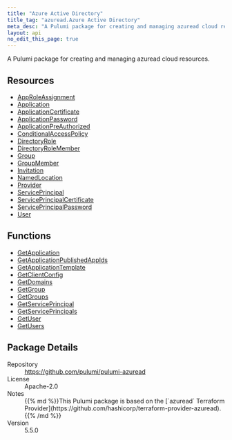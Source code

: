 ```yaml
---
title: "Azure Active Directory"
title_tag: "azuread.Azure Active Directory"
meta_desc: "A Pulumi package for creating and managing azuread cloud resources."
layout: api
no_edit_this_page: true
---
```


<!-- WARNING: this file was generated by Pulumi Docs Generator. -->
<!-- Do not edit by hand unless you're certain you know what you are doing! -->

A Pulumi package for creating and managing azuread cloud resources.

<h2 id="resources">Resources</h2>
<ul class="api">
    <li><a href="approleassignment" title="AppRoleAssignment"><span class="api-symbol api-symbol--resource"></span>AppRoleAssignment</a></li>
    <li><a href="application" title="Application"><span class="api-symbol api-symbol--resource"></span>Application</a></li>
    <li><a href="applicationcertificate" title="ApplicationCertificate"><span class="api-symbol api-symbol--resource"></span>ApplicationCertificate</a></li>
    <li><a href="applicationpassword" title="ApplicationPassword"><span class="api-symbol api-symbol--resource"></span>ApplicationPassword</a></li>
    <li><a href="applicationpreauthorized" title="ApplicationPreAuthorized"><span class="api-symbol api-symbol--resource"></span>ApplicationPreAuthorized</a></li>
    <li><a href="conditionalaccesspolicy" title="ConditionalAccessPolicy"><span class="api-symbol api-symbol--resource"></span>ConditionalAccessPolicy</a></li>
    <li><a href="directoryrole" title="DirectoryRole"><span class="api-symbol api-symbol--resource"></span>DirectoryRole</a></li>
    <li><a href="directoryrolemember" title="DirectoryRoleMember"><span class="api-symbol api-symbol--resource"></span>DirectoryRoleMember</a></li>
    <li><a href="group" title="Group"><span class="api-symbol api-symbol--resource"></span>Group</a></li>
    <li><a href="groupmember" title="GroupMember"><span class="api-symbol api-symbol--resource"></span>GroupMember</a></li>
    <li><a href="invitation" title="Invitation"><span class="api-symbol api-symbol--resource"></span>Invitation</a></li>
    <li><a href="namedlocation" title="NamedLocation"><span class="api-symbol api-symbol--resource"></span>NamedLocation</a></li>
    <li><a href="provider" title="Provider"><span class="api-symbol api-symbol--resource"></span>Provider</a></li>
    <li><a href="serviceprincipal" title="ServicePrincipal"><span class="api-symbol api-symbol--resource"></span>ServicePrincipal</a></li>
    <li><a href="serviceprincipalcertificate" title="ServicePrincipalCertificate"><span class="api-symbol api-symbol--resource"></span>ServicePrincipalCertificate</a></li>
    <li><a href="serviceprincipalpassword" title="ServicePrincipalPassword"><span class="api-symbol api-symbol--resource"></span>ServicePrincipalPassword</a></li>
    <li><a href="user" title="User"><span class="api-symbol api-symbol--resource"></span>User</a></li>
</ul>

<h2 id="functions">Functions</h2>
<ul class="api">
    <li><a href="getapplication" title="GetApplication"><span class="api-symbol api-symbol--function"></span>GetApplication</a></li>
    <li><a href="getapplicationpublishedappids" title="GetApplicationPublishedAppIds"><span class="api-symbol api-symbol--function"></span>GetApplicationPublishedAppIds</a></li>
    <li><a href="getapplicationtemplate" title="GetApplicationTemplate"><span class="api-symbol api-symbol--function"></span>GetApplicationTemplate</a></li>
    <li><a href="getclientconfig" title="GetClientConfig"><span class="api-symbol api-symbol--function"></span>GetClientConfig</a></li>
    <li><a href="getdomains" title="GetDomains"><span class="api-symbol api-symbol--function"></span>GetDomains</a></li>
    <li><a href="getgroup" title="GetGroup"><span class="api-symbol api-symbol--function"></span>GetGroup</a></li>
    <li><a href="getgroups" title="GetGroups"><span class="api-symbol api-symbol--function"></span>GetGroups</a></li>
    <li><a href="getserviceprincipal" title="GetServicePrincipal"><span class="api-symbol api-symbol--function"></span>GetServicePrincipal</a></li>
    <li><a href="getserviceprincipals" title="GetServicePrincipals"><span class="api-symbol api-symbol--function"></span>GetServicePrincipals</a></li>
    <li><a href="getuser" title="GetUser"><span class="api-symbol api-symbol--function"></span>GetUser</a></li>
    <li><a href="getusers" title="GetUsers"><span class="api-symbol api-symbol--function"></span>GetUsers</a></li>
</ul>

<h2 id="package-details">Package Details</h2>
<dl class="package-details">
	<dt>Repository</dt>
	<dd><a href="https://github.com/pulumi/pulumi-azuread">https://github.com/pulumi/pulumi-azuread</a></dd>
	<dt>License</dt>
	<dd>Apache-2.0</dd>
	<dt>Notes</dt>
	<dd>{{% md %}}This Pulumi package is based on the [`azuread` Terraform Provider](https://github.com/hashicorp/terraform-provider-azuread).{{% /md %}}</dd>
	<dt>Version</dt>
	<dd>5.5.0</dd>
</dl>

